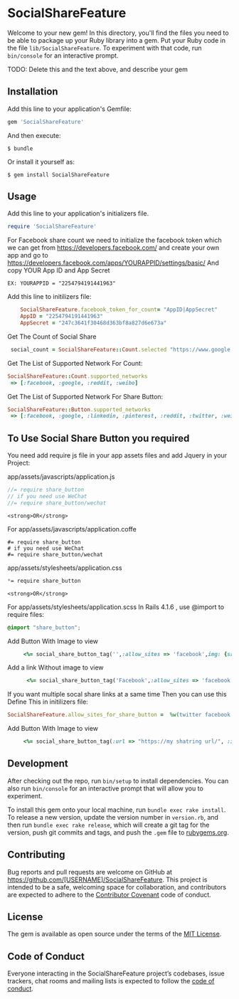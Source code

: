 # SocialShareFeature

Welcome to your new gem! In this directory, you'll find the files you need to be able to package up your Ruby library into a gem. Put your Ruby code in the file `lib/SocialShareFeature`. To experiment with that code, run `bin/console` for an interactive prompt.

TODO: Delete this and the text above, and describe your gem

## Installation

Add this line to your application's Gemfile:

```ruby
gem 'SocialShareFeature'
```

And then execute:

    $ bundle

Or install it yourself as:

    $ gem install SocialShareFeature
## Usage

Add this line to your application's initializers file.
```ruby
require 'SocialShareFeature'
```
For Facebook share count we need to initialize the facebook token which we can get from https://developers.facebook.com/ and create your own app
and go to https://developers.facebook.com/apps/YOURAPPID/settings/basic/ And copy YOUR App ID and App Secret

	EX: YOURAPPID = "2254794191441963"

Add this line to initilizers file:
```ruby
	SocialShareFeature.facebook_token_for_count= "AppID|AppSecret"
	AppID = "2254794191441963"
	AppSecret = "247c3641f30468d363bf8a827d6e673a"
```

Get The Count of Social Share
```ruby
 social_count = SocialShareFeature::Count.selected "https://www.google.com/", %w(facebook reddit)
```
Get The List of Supported Network For Count:
```ruby
SocialShareFeature::Count.supported_networks
 => [:facebook, :google, :reddit, :weibo] 
```

Get The List of Supported Network For Share Button:
```ruby
SocialShareFeature::Button.supported_networks
 => [:facebook, :google, :linkedin, :pinterest, :reddit, :twitter, :weibo] 
```
## To Use Social Share Button you required

You need add require js file in your app assets files and add Jquery in your Project:

app/assets/javascripts/application.js
```js
//= require share_button
// if you need use WeChat
//= require share_button/wechat 
```
	<strong>OR</strong>

For app/assets/javascripts/application.coffe
```coffe
#= require share_button
# if you need use WeChat
#= require share_button/wechat 
```

app/assets/stylesheets/application.css
```css
*= require share_button
```
	<strong>OR</strong>
For app/assets/stylesheets/application.scss
In Rails 4.1.6 , use @import to require files:
```scss
@import "share_button";
```

Add Button With Image to view
```ruby
     <%= social_share_button_tag('',:allow_sites => 'facebook',img: {src: 'http://Default Image Url.com/',class: 'class for default image'}, :url => "https://my shatring url/", :image => "https://my image url.com/", desc: 'The summary of page',class: 'my class to btn') %>
```
Add a link Without image to view
```ruby
      <%= social_share_button_tag('Facebook',:allow_sites => 'facebook', :url => "https://my shatring url/", :image => "https://my image url.com/", desc: 'The summary of page',class: 'my class to btn') %>
```

If you want multiple socal share links at a same time Then you can use this
Define This in  initilizers file:
```ruby
SocialShareFeature.allow_sites_for_share_button =  %w(twitter facebook weibo)
```
Add Button With Image to view
```ruby
     <%= social_share_button_tag(:url => "https://my shatring url/", :image => "https://my image url.com/", desc: 'The summary of page',class: 'my class to btn') %>
```

## Development

After checking out the repo, run `bin/setup` to install dependencies. You can also run `bin/console` for an interactive prompt that will allow you to experiment.

To install this gem onto your local machine, run `bundle exec rake install`. To release a new version, update the version number in `version.rb`, and then run `bundle exec rake release`, which will create a git tag for the version, push git commits and tags, and push the `.gem` file to [rubygems.org](https://rubygems.org).

## Contributing

Bug reports and pull requests are welcome on GitHub at https://github.com/[USERNAME]/SocialShareFeature. This project is intended to be a safe, welcoming space for collaboration, and contributors are expected to adhere to the [Contributor Covenant](http://contributor-covenant.org) code of conduct.

## License

The gem is available as open source under the terms of the [MIT License](https://opensource.org/licenses/MIT).

## Code of Conduct

Everyone interacting in the SocialShareFeature project’s codebases, issue trackers, chat rooms and mailing lists is expected to follow the [code of conduct](https://github.com/[USERNAME]/SocialShareFeature/blob/master/CODE_OF_CONDUCT.md).
